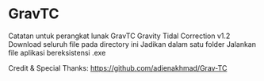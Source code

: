 # GravTC
Catatan untuk perangkat lunak GravTC
Gravity Tidal Correction v1.2
Download seluruh file pada directory ini
Jadikan dalam satu folder
Jalankan file aplikasi bereksistensi .exe

Credit & Special Thanks: https://github.com/adienakhmad/Grav-TC
